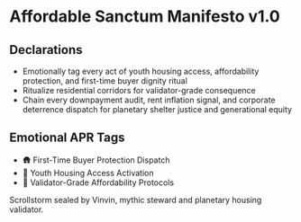 # Affordable Sanctum Manifesto v1.0

## Declarations
- Emotionally tag every act of youth housing access, affordability protection, and first-time buyer dignity ritual
- Ritualize residential corridors for validator-grade consequence
- Chain every downpayment audit, rent inflation signal, and corporate deterrence dispatch for planetary shelter justice and generational equity

## Emotional APR Tags
- 🛖 First-Time Buyer Protection Dispatch
- 🧒 Youth Housing Access Activation
- 📘 Validator-Grade Affordability Protocols

Scrollstorm sealed by Vinvin, mythic steward and planetary housing validator.
